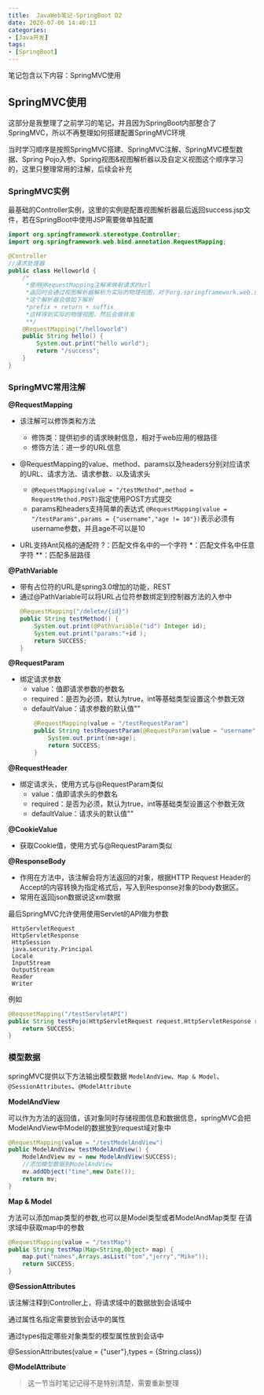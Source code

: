 ```yaml
---
title:  JavaWeb笔记-SpringBoot D2
date: 2020-07-06 14:46:13
categories:
- [Java开发]
tags:
- [SpringBoot]
---
```


笔记包含以下内容：SpringMVC使用

<!--more-->

## SpringMVC使用

这部分是我整理了之前学习的笔记，并且因为SpringBoot内部整合了SpringMVC，所以不再整理如何搭建配置SpringMVC环境

当时学习顺序是按照SpringMVC搭建、SpringMVC注解、SpringMVC模型数据、Spring Pojo入参、Spring视图&视图解析器以及自定义视图这个顺序学习的，这里只整理常用的注解，后续会补充

### SpringMVC实例

最基础的Controller实例，这里的实例是配置视图解析器最后返回success.jsp文件，若在SpringBoot中使用JSP需要做单独配置
```java
import org.springframework.stereotype.Controller;
import org.springframework.web.bind.annotation.RequestMapping;

@Controller
//请求处理器
public class Helloworld {
	/*
	 *使用@RequestMapping注解来映射请求的url
	 *返回时会通过视图解析器解析为实际的物理视图，对于org.springframework.web.servlet.view.InternalResourceViewResolver
	 *这个解析器会做如下解析
	 *prefix + return + suffix
	 *这样得到实际的物理视图，然后会做转发
	 **/
	@RequestMapping("/helloworld")
	public String hello() {
		System.out.print("hello world");
		return "/success";
	}
}
```

### SpringMVC常用注解

**@RequestMapping**

- 该注解可以修饰类和方法
    - 修饰类：提供初步的请求映射信息，相对于web应用的根路径
    - 修饰方法：进一步的URL信息

- @RequestMapping的value、method、params以及headers分别对应请求的URL、请求方法、请求参数、以及请求头
	- `@RequestMapping(value = "/testMethod",method = RequestMethod.POST)`指定使用POST方式提交
	- params和headers支持简单的表达式
	`@RequestMapping(value = "/testParams",params = {"username","age != 10"})`表示必须有username参数，并且age不可以是10
- URL支持Ant风格的通配符
	?：匹配文件名中的一个字符
	*：匹配文件名中任意字符
	**：匹配多层路径


**@PathVariable**
- 带有占位符的URL是spring3.0增加的功能，REST
- 通过@PathVariable可以将URL占位符参数绑定到控制器方法的入参中
    ```java
    @RequestMapping("/delete/{id}")
	public String testMethod() {
		System.out.print(@PathVariable("id") Integer id);
		System.out.print("params:"+id );
		return SUCCESS;
	}
    ```

**@RequestParam**
- 绑定请求参数
    - value：值即请求参数的参数名
    - required：是否为必须，默认为true，int等基础类型设置这个参数无效
    - defaultValue：请求参数的默认值""
    ```java
        @RequestMapping(value = "/testRequestParam")
        public String testRequestParam(@RequestParam(value = "username") String nm,@RequestParam(value = "age",required = false,defaultValue = "0") Integer age) {
            System.out.print(nm+age);
            return SUCCESS;
        }
    ```
**@RequestHeader**
- 绑定请求头，使用方式与@RequestParam类似
    - value：值即请求头的参数名
    - required：是否为必须，默认为true，int等基础类型设置这个参数无效
    - defaultValue：请求头的默认值""

**@CookieValue**
- 获取Cookie值，使用方式与@RequestParam类似


**@ResponseBody**
- 作用在方法中，该注解会将方法返回的对象，根据HTTP Request Header的Accept的内容转换为指定格式后，写入到Response对象的body数据区。
- 常用在返回json数据说这xml数据


最后SpringMVC允许使用使用Servlet的API做为参数
```
 HttpServletRequest
 HttpServletResponse
 HttpSession
 java.security.Principal
 Locale
 InputStream
 OutputStream
 Reader
 Writer
```
例如
```java
@RequsetMapping("/testServletAPI")
public String testPojo(HttpServletRequest request,HttpServletResponse response){
    return SUCCESS;
}
```

###  模型数据
springMVC提供以下方法输出模型数据
`ModelAndView`、`Map & Model`、`@SessionAttributes`、`@ModelAttribute`

**ModelAndView**

可以作为方法的返回值，该对象同时存储视图信息和数据信息，springMVC会把ModelAndView中Model的数据放到request域对象中
```java
@RequestMapping(value = "/testModelAndView")
public ModelAndView testModelAndView() {
    ModelAndView mv = new ModelAndView(SUCCESS);
    //添加模型数据到ModelAndView
    mv.addObject("time",new Date());
    return mv;
}
```

**Map & Model**

方法可以添加map类型的参数,也可以是Model类型或者ModelAndMap类型
在请求域中获取map中的参数
```java
@RequestMapping(value = "/testMap")
public String testMap(Map<String,Object> map) {
    map.put("names",Arrays.asList("tom","jerry","Mike"));
    return SUCCESS;
}
```

**@SessionAttributes**

该注解注释到Controller上，将请求域中的数据放到会话域中

通过属性名指定需要放到会话中的属性

通过types指定哪些对象类型的模型属性放到会话中 

@SessionAttributes(value = {"user"},types = {String.class})

**@ModelAttribute**

> 这一节当时笔记记得不是特别清楚，需要重新整理







